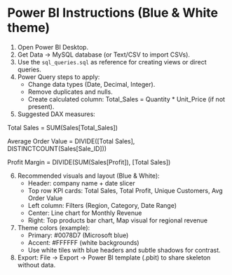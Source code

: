# Power BI Instructions (Blue & White theme)

1. Open Power BI Desktop.
2. Get Data -> MySQL database (or Text/CSV to import CSVs).
3. Use the `sql_queries.sql` as reference for creating views or direct queries.
4. Power Query steps to apply:
   - Change data types (Date, Decimal, Integer).
   - Remove duplicates and nulls.
   - Create calculated column: Total_Sales = Quantity * Unit_Price (if not present).
5. Suggested DAX measures:

Total Sales = SUM(Sales[Total_Sales])

Average Order Value = DIVIDE([Total Sales], DISTINCTCOUNT(Sales[Sale_ID]))

Profit Margin = DIVIDE(SUM(Sales[Profit]), [Total Sales])

6. Recommended visuals and layout (Blue & White):
   - Header: company name + date slicer
   - Top row KPI cards: Total Sales, Total Profit, Unique Customers, Avg Order Value
   - Left column: Filters (Region, Category, Date Range)
   - Center: Line chart for Monthly Revenue
   - Right: Top products bar chart, Map visual for regional revenue
7. Theme colors (example):
   - Primary: #0078D7 (Microsoft blue)
   - Accent: #FFFFFF (white backgrounds)
   - Use white tiles with blue headers and subtle shadows for contrast.
8. Export: File -> Export -> Power BI template (.pbit) to share skeleton without data.
